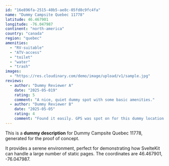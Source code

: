 ```yaml
---
id: "16e896fa-2515-40b5-ae8c-05fd0c9fc4fa"
name: "Dummy Campsite Quebec 11778"
latitude: 46.467901
longitude: -76.047987
continent: "north-america"
country: "canada"
region: "quebec"
amenities:
  - "RV-suitable"
  - "ATV-access"
  - "toilet"
  - "water"
  - "trash"
images:
  - "https://res.cloudinary.com/demo/image/upload/v1/sample.jpg"
reviews:
  - author: "Dummy Reviewer A"
    date: "2025-05-019"
    rating: 5
    comment: "A nice, quiet dummy spot with some basic amenities."
  - author: "Dummy Reviewer B"
    date: "2025-05-05"
    rating: 4
    comment: "Found it easily. GPS was spot on for this dummy location."
---
```


This is a **dummy description** for Dummy Campsite Quebec 11778, generated for the proof of concept.

It provides a serene environment, perfect for demonstrating how SvelteKit can handle a large number of static pages. The coordinates are 46.467901, -76.047987.
